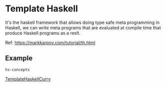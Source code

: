 # Template Haskell

It's the haskell framework that allows doing type safe meta programming in Haskell, we can write meta programs that are evaluated at compile time that produce Haskell programs as a reslt.

Ref: https://markkarpov.com/tutorial/th.html

## Example

`hs-concepts`

[TemplateHaskellCurry](../hs-concepts/src/TemplateHaskellCurry.hs)